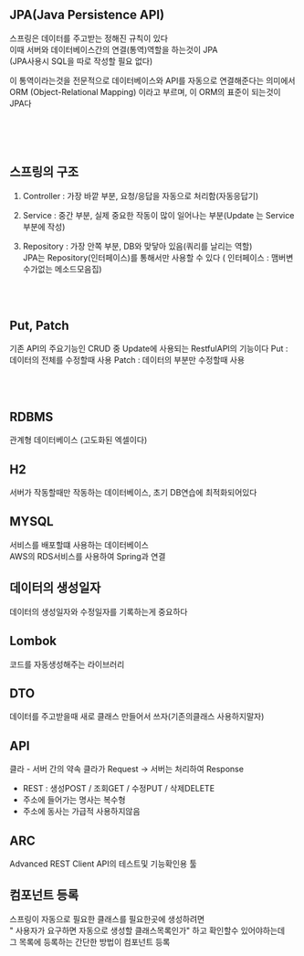 ## JPA(Java Persistence API)
스프링은 데이터를 주고받는 정해진 규칙이 있다  
이때 서버와 데이터베이스간의 연결(통역)역할을 하는것이 JPA  
(JPA사용시 SQL을 따로 작성할 필요 없다)

이 통역이라는것을 전문적으로 데이터베이스와 API를 자동으로 연결해준다는 의미에서 ORM (Object-Relational Mapping) 이라고 부르며, 이 ORM의 표준이 되는것이 JPA다

<br><br><br>


## 스프링의 구조
1. Controller : 가장 바깥 부분, 요청/응답을 자동으로 처리함(자동응답기)
        
2. Service : 중간 부분, 실제 중요한 작동이 많이 일어나는 부분(Update 는 Service 부분에 작성)
    
3. Repository : 가장 안쪽 부분, DB와 맞닿아 있음(쿼리를 날리는 역할)  
JPA는 Repository(인터페이스)를 통해서만 사용할 수 있다
( 인터페이스 : 맴버변수가없는 메소드모음집)

<br><br>
 
## Put, Patch
기존 API의 주요기능인 CRUD 중 Update에 사용되는 RestfulAPI의 기능이다
Put : 데이터의 전체를 수정할때 사용
Patch : 데이터의 부분만 수정할때 사용

<br><br>

## RDBMS
관계형 데이터베이스 (고도화된 엑셀이다)  


## H2
서버가 작동할때만 작동하는 데이터베이스, 초기 DB연습에 최적화되어있다  


## MYSQL
서비스를 배포할떄 사용하는 데이터베이스  
AWS의 RDS서비스를 사용하여 Spring과 연결  


## 데이터의 생성일자
데이터의 생성일자와 수정일자를 기록하는게 중요하다  



## Lombok
코드를 자동생성해주는 라이브러리

## DTO
데이터를 주고받을때 새로 클래스 만들어서 쓰자(기존의클래스 사용하지말자)


## API
클라 - 서버 간의 약속
클라가 Request -> 서버는 처리하여 Response

- REST : 생성POST / 조회GET / 수정PUT / 삭제DELETE
- 주소에 들어가는 명사는 복수형
- 주소에 동사는 가급적 사용하지않음

## ARC
Advanced REST Client
API의 테스트및 기능확인용 툴


## 컴포넌트 등록
스프링이 자동으로 필요한 클래스를 필요한곳에 생성하려면  
" 사용자가 요구하면 자동으로 생성할 클래스목록인가" 하고 확인할수 있어야하는데  
그 목록에 등록하는 간단한 방법이 컴포넌트 등록

